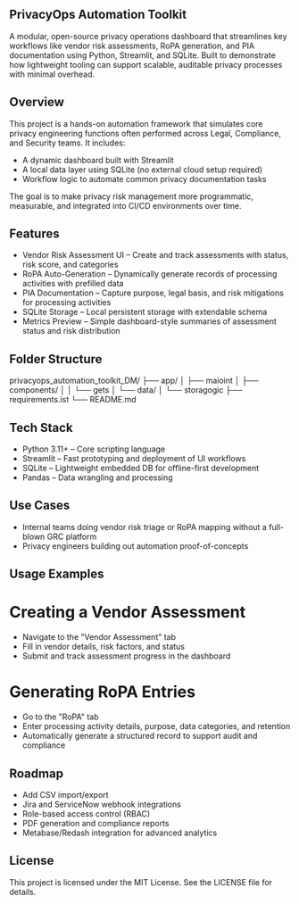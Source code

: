 ## PrivacyOps Automation Toolkit

A modular, open-source privacy operations dashboard that streamlines key workflows like vendor risk assessments, RoPA generation, and PIA documentation using Python, Streamlit, and SQLite. Built to demonstrate how lightweight tooling can support scalable, auditable privacy processes with minimal overhead.

## Overview

This project is a hands-on automation framework that simulates core privacy engineering functions often performed across Legal, Compliance, and Security teams. It includes:

- A dynamic dashboard built with Streamlit
- A local data layer using SQLite (no external cloud setup required)
- Workflow logic to automate common privacy documentation tasks

The goal is to make privacy risk management more programmatic, measurable, and integrated into CI/CD environments over time.

## Features

- Vendor Risk Assessment UI – Create and track assessments with status, risk score, and categories
- RoPA Auto-Generation – Dynamically generate records of processing activities with prefilled data
- PIA Documentation – Capture purpose, legal basis, and risk mitigations for processing activities
- SQLite Storage – Local persistent storage with extendable schema
- Metrics Preview – Simple dashboard-style summaries of assessment status and risk distribution

## Folder Structure

privacyops_automation_toolkit_DM/
├── app/
│ ├── maioint
│ ├── components/
│ │ └── gets
│ └── data/
│ └── storagogic
├── requirements.ist
└── README.md

## Tech Stack

- Python 3.11+ – Core scripting language
- Streamlit – Fast prototyping and deployment of UI workflows
- SQLite – Lightweight embedded DB for offline-first development
- Pandas – Data wrangling and processing

## Use Cases
- Internal teams doing vendor risk triage or RoPA mapping without a full-blown GRC platform
- Privacy engineers building out automation proof-of-concepts

## Usage Examples
# Creating a Vendor Assessment
- Navigate to the "Vendor Assessment" tab
- Fill in vendor details, risk factors, and status
- Submit and track assessment progress in the dashboard
# Generating RoPA Entries
- Go to the "RoPA" tab
- Enter processing activity details, purpose, data categories, and retention
- Automatically generate a structured record to support audit and compliance

## Roadmap
- Add CSV import/export
- Jira and ServiceNow webhook integrations
- Role-based access control (RBAC)
- PDF generation and compliance reports
- Metabase/Redash integration for advanced analytics

## License
This project is licensed under the MIT License. See the LICENSE file for details.

